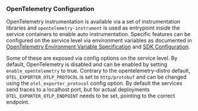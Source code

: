### OpenTelemetry Configuration

OpenTelemetry instrumentation is available via a set of instrumentation libraries and
`opentelemetry-instrument` is used as entrypoint inside the service containers to enable auto instrumentation.
Specific features can be configured on the service level via environment variables as documented in [OpenTelemetry Environment Variable Specification](https://opentelemetry.io/docs/specs/otel/configuration/sdk-environment-variables/) and [SDK Configuration](https://opentelemetry.io/docs/languages/sdk-configuration/).

Some of these are exposed via config options on the service level.
By default, OpenTelemetry is disabled and can be enabled by setting `enable_opentelemetry` to true.
Contrary to the opentelemetry-distro default, `OTEL_EXPORTER_OTLP_PROTOCOL` is set to `http/protobuf` and can be changed
using the `otel_exporter_protocol` config option.
By default the services send traces to a localhost port, but for actual deployments `OTEL_EXPORTER_OTLP_ENDPOINT` needs to be set, pointing to the correct endpoint.
